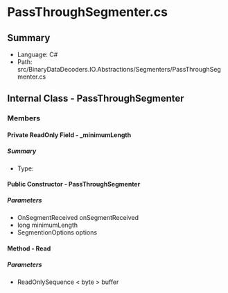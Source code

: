 ﻿# PassThroughSegmenter.cs

## Summary

* Language: C#
* Path: src/BinaryDataDecoders.IO.Abstractions/Segmenters/PassThroughSegmenter.cs

## Internal Class - PassThroughSegmenter

### Members

#### Private ReadOnly Field - _minimumLength

##### Summary

 * Type: 

#### Public Constructor - PassThroughSegmenter

#####  Parameters

 - OnSegmentReceived onSegmentReceived 
 - long minimumLength 
 - SegmentionOptions options 

#### Method - Read

#####  Parameters

 - ReadOnlySequence < byte > buffer 

